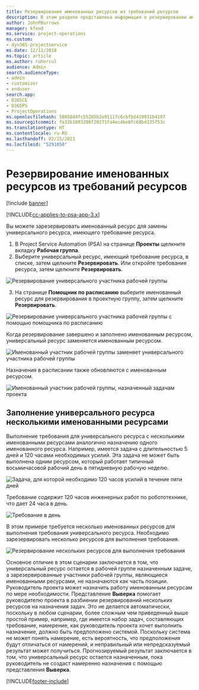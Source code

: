 ```yaml
---
title: Резервирование именованных ресурсов из требований ресурсов
description: В этом разделе представлена информация о резервировании именованных ресурсов для требования универсального ресурса.
author: JohnPBurrows
manager: kfend
ms.service: project-operations
ms.custom:
- dyn365-projectservice
ms.date: 12/11/2018
ms.topic: article
ms.author: ruhercul
audience: Admin
search.audienceType:
- admin
- customizer
- enduser
search.app:
- D365CE
- D365PS
- ProjectOperations
ms.openlocfilehash: 50858d4fc55285b2e91117c6cbfb2419931b4197
ms.sourcegitcommit: fa32b1893286f20271fa4ec4be8fc68bd135f53c
ms.translationtype: HT
ms.contentlocale: ru-RU
ms.lasthandoff: 02/15/2021
ms.locfileid: "5291050"
---
```

# <a name="book-named-resources-from-resource-requirements"></a>Резервирование именованных ресурсов из требований ресурсов

[!include [banner](../includes/psa-now-project-operations.md)]

[!INCLUDE[cc-applies-to-psa-app-3.x](../includes/cc-applies-to-psa-app-3x.md)]

Вы можете зарезервировать именованный ресурс для замены универсального ресурса, имеющего требование ресурса.

1. В Project Service Automation (PSA) на странице **Проекты** щелкните вкладку **Рабочая группа**.
2. Выберите универсальный ресурс, имеющий требование ресурса, в списке, затем щелкните **Резервировать**. Или откройте требование ресурса, затем щелкните **Резервировать**.


![Резервирование универсального участника рабочей группы](media/RM-how-to-14.png)


3. На странице **Помощник по расписанию** выберите именованный ресурс для резервирования в проектную группу, затем щелкните **Резервировать**.

![Резервирование универсального участника рабочей группы с помощью помощника по расписанию](media/RM-how-to-15.png)

Когда резервирование завершено и заполнено именованным ресурсом, универсальный ресурс заменяется именованным ресурсом.

![Именованный участник рабочей группы заменяет универсального участника рабочей группы](media/RM-how-to-16.png)

Назначения в расписании также обновляются с именованным ресурсом.

![Именованный участник рабочей группы, назначенный задачам проекта](media/RM-how-to-17.png)

## <a name="fulfill-a-generic-resource-with-multiple-named-resources"></a>Заполнение универсального ресурса несколькими именованными ресурсами
Выполнение требования для универсального ресурса с несколькими именованными ресурсами аналогично назначению одного именованного ресурса. Например, имеется задача с длительностью 5 дней и 120 часами необходимых усилий. Эта задача не может быть выполнена одним ресурсом, который работает типичный восьмичасовой рабочий день в пятидневную рабочую неделю. 

![Задача, для которой необходимо 120 часов усилий в течение пяти дней](media/RM-how-to-21.png)

Требование содержит 120 часов инженерных работ по робототехнике, что дает 24 часа в день.

![Требование в день](media/RM-how-to-22.png)

В этом примере требуется несколько именованных ресурсов для выполнения требования универсального ресурса. Необходимо зарезервировать несколько ресурсов для выполнения требования.

![Резервирование нескольких ресурсов для выполнения требования](media/RM-how-to-23.png)

Основное отличие в этом сценарии заключается в том, что универсальный ресурс остается в рабочей группе назначенным задаче, а зарезервированные участники рабочей группы, являющиеся именованными ресурсами, не назначаются как часть позиции. Руководитель проекта может назначить работу именованным ресурсам по мере необходимости. Представление **Выверка** помогает руководителю проекта в разбиении резервирований нескольких ресурсов на назначения задач. Это не делается автоматически, поскольку в любом сценарии, более сложным чем приведенный выше простой пример, например, где имеется набор задач, составляющих требование, намерение, как руководитель проекта хочет выполнить назначение, должно быть предположено системой. Поскольку система не может понять намерение, есть вероятность, что предположения будут отличаться от намерений, и неправильный или непредсказуемый результат может получиться. Прогнозируемый результат заключается в том, что универсальный ресурс остается назначенным, пока руководитель не создаст намеренно назначения с помощью представления **Выверка**.




[!INCLUDE[footer-include](../includes/footer-banner.md)]